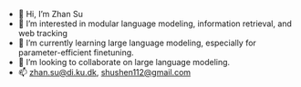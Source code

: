 - 👋 Hi, I’m Zhan Su
- 👀 I’m interested in modular language modeling, information retrieval, and web tracking 
- 🌱 I’m currently learning large language modeling, especially for parameter-efficient finetuning. 
- 💞️ I’m looking to collaborate on large language modeling. 
- 📫 zhan.su@di.ku.dk, shushen112@gmail.com

<!---
shuishen112/shuishen112 is a ✨ special ✨ repository because its `README.md` (this file) appears on your GitHub profile.
You can click the Preview link to take a look at your changes.
--->
